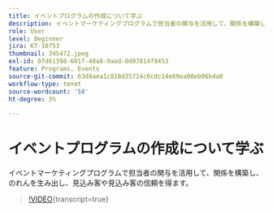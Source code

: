 ```yaml
---
title: イベントプログラムの作成について学ぶ
description: イベントマーケティングプログラムで担当者の関与を活用して、関係を構築し、のれんを生み出し、見込み客や見込み客の信頼を得ます。
role: User
level: Beginner
jira: KT-10753
thumbnail: 345472.jpeg
exl-id: 0fd61398-601f-40a8-9aad-0d07814f9453
feature: Programs, Events
source-git-commit: 63d4aea1c818d35724c0cdc14e69ea00eb06b4a0
workflow-type: tm+mt
source-wordcount: '58'
ht-degree: 3%

---
```


# イベントプログラムの作成について学ぶ

イベントマーケティングプログラムで担当者の関与を活用して、関係を構築し、のれんを生み出し、見込み客や見込み客の信頼を得ます。

>[!VIDEO](https://video.tv.adobe.com/v/345472/?quality=12&learn=on){transcript=true}
